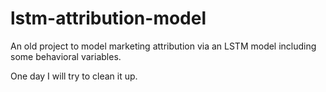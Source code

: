 # lstm-attribution-model
An old project to model marketing attribution via an LSTM model including some behavioral variables.

One day I will try to clean it up.
